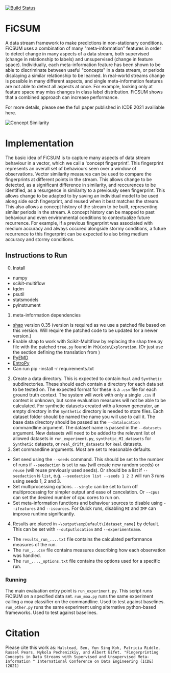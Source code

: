 [![Build Status](https://dev.azure.com/benhalstd/PhDCode/_apis/build/status/BenHals.PhDCode?branchName=master)](https://dev.azure.com/benhalstd/PhDCode/_build/latest?definitionId=1&branchName=master)
# FiCSUM
A data stream framework to make predictions in non-stationary conditions.
FiCSUM uses a combination of many "meta-information" features in order to detect change in many aspects of a data stream, both supervised (change in relationship to labels) and unsupervised (change in feature space).
Individually, each meta-information feature has been shown to be able to discriminate between useful "concepts" in a data stream, or periods displaying a similar relationship to be learned. 
In real-world streams change is possible in many different aspects, and single meta-information features are not able to detect all aspects at once.
For example, looking only at feature space may miss changes in class label distribution.
FiCSUM shows that a combined approach can increase performance.

For more details, please see the full paper published in ICDE 2021 availiable here.

![Concept Similarity](https://github.com/BenHals/PhDCode/raw/master/ConceptSimilarity.png)
# Implementation

The basic idea of FiCSUM is to capture many aspects of data stream behaviour in a vector, which we call a 'concept fingerprint'.
This fingerprint represents an overall set of behaviours seen over a window of observations. 
Vector similarity measures can be used to compare the fingerprints at different points in the stream.
This allows change to be detected, as a significant difference in similarity, and reccurences to be identified, as a resurgence in similarity to a previously seen fingerprint.
This allows change to be adapted to by saving an individual model to be used along side each fingerprint, and reused when it best matches the stream.
This also allows a concept history of the stream to be built, representing similar periods in the stream. A concept history can be mapped to past behaviour and even environmental conditions to contextualize future recurrence. For example, if a previous fingerprint was associated with medium accuracy and always occured alongside stormy conditions, a future recurrence to this fingerprint can be expected to also bring medium accuracy and stormy conditions.

## Instructions to Run
0. Install
- numpy
- scikit-multiflow
- tqdm
- psutil
- statsmodels
- pyinstrument
1. meta-information dependencies
- [shap](https://github.com/slundberg/shap) version 0.35 (version is required as we use a patched file based on this version. Will require the patched code to be updated for a newer version.)
- Enable shap to work with Scikit-Multiflow by replacing the shap tree.py file with the patched `tree.py` found in `PhDCode\Exploration`. (Or just use the section defining the translation from )
- [PyEMD](https://github.com/laszukdawid/PyEMD)
- [EntroPy](https://raphaelvallat.com/entropy/build/html/index.html)
- Can run pip -install -r requirements.txt
2. Create a data directory. This is expected to contain `Real` and `Synthetic` subdirectories. These should each contain a directory for each data set to be tested on. The expected format for these is a `.csv` file for each ground truth context. The system will work with only a single `.csv` if context is unknown, but some evaluation measures will not be able to be calculated. For synthetic datasets created with a known generator, an empty directory in the `Synthetic` directory is needed to store files. Each dataset folder should be named the name you will use to call it. The base data directory should be passed as the `--datalocation` commandline argument. The dataset name is passed in the `--datasets` argument. New datasets will need to be added to the relevent list of allowed datasets in `run_experiment.py`, `synthetic_MI_datasets` for `Synthetic` datasets, or `real_drift_datasets` for `Real` datasets.
3. Set commandline arguments. Most are set to reasonable defaults. 
- Set seed using the `--seeds` command. This should be set to the number of runs if `--seedaction` is set to `new` (will create new random seeds) or `reuse` (will reuse previously used seeds). Or should be a list if `--seedaction` is `list`, e.g. `--seedaction list --seeds 1 2 3` will run 3 runs using seeds 1, 2 and 3.
- Set multiprocessing options. `--single` can be set to turn off multiprocessing for simpler output and ease of cancelation. Or `--cpus` can set the desired number of cpu cores to run on.
- Set meta-information functions and behaviour sources to disable using `--ifeatures` and `--isources`. For Quick runs, disabling `MI` and `IMF` can improve runtime significantly.
4. Results are placed in `~\output\expDefault\[dataset_name]` by default. This can be set with `--outputlocation` and `--experimentname`.
- The `results_run_....txt` file contains the calculated performance measures of the run.
- The `run_...csv` file contains measures describing how each observation was handled.
- The `run_...._options.txt` file contains the options used for a specific run.


### Running
The main evaluation entry point is `run_experiment.py`. This script runs FiCSUM on a specified data set. 
`run_moa.py` runs the same experiment calling a moa classifier on the commandline. Used to test against baselines.
`run_other.py` runs the same experiment using alternative python-based frameworks. Used to test against baselines.

# Citation
Please cite this work as:
`Halstead, Ben, Yun Sing Koh, Patricia Riddle, Russel Pears, Mykola Pechenizkiy, and Albert Bifet. "Fingerprinting Concepts in Data Streams with
Supervised and Unsupervised Meta-Information
" International Conference on Data Engineering (ICDE) (2021)`
